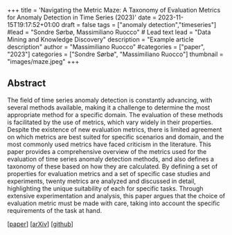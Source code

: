 +++
title = 'Navigating the Metric Maze: A Taxonomy of Evaluation Metrics for Anomaly Detection in Time Series (2023)'
date = 2023-11-15T19:17:52+01:00
draft = false
tags = ["anomaly detection","timeseries"]
#lead = "Sondre Sørbø, Massimiliano Ruocco" # Lead text
lead = "Data Mining and Knowledge Discovery"
description =  "Example article description"
author = "Massimiliano Ruocco"
#categories = ["paper", "2023"]
categories = ["Sondre Sørbø", "Massimiliano Ruocco"]
thumbnail = "images/maze.jpeg"
+++

## Abstract
The field of time series anomaly detection is constantly advancing, with several methods available, making it a challenge to determine the most appropriate method for a specific domain. The evaluation of these methods is facilitated by the use of metrics, which vary widely in their properties. Despite the existence of new evaluation metrics, there is limited agreement on which metrics are best suited for specific scenarios and domain, and the most commonly used metrics have faced criticism in the literature. This paper provides a comprehensive overview of the metrics used for the evaluation of time series anomaly detection methods, and also defines a taxonomy of these based on how they are calculated. By defining a set of properties for evaluation metrics and a set of specific case studies and experiments, twenty metrics are analyzed and discussed in detail, highlighting the unique suitability of each for specific tasks. Through extensive experimentation and analysis, this paper argues that the choice of evaluation metric must be made with care, taking into account the specific requirements of the task at hand.

[[paper](https://link.springer.com/article/10.1007/s10618-023-00988-8)]
[[arXiv](https://arxiv.org/abs/2303.01272)]
[[github](https://github.com/sondsorb/tsad_eval)]